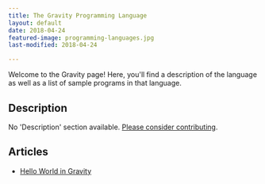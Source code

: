 ```yaml
---
title: The Gravity Programming Language
layout: default
date: 2018-04-24
featured-image: programming-languages.jpg
last-modified: 2018-04-24

---
```


Welcome to the Gravity page! Here, you'll find a description of the language as well as a list of sample programs in that language.

## Description

No 'Description' section available. [Please consider contributing](https://github.com/TheRenegadeCoder/sample-programs-website).

## Articles

- [Hello World in Gravity](https://sampleprograms.io/projects/hello-world/gravity)